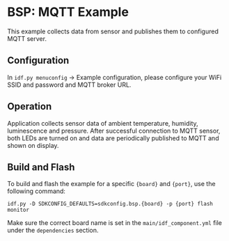 # BSP: MQTT Example

This example collects data from sensor and publishes them to configured MQTT server.

## Configuration
In `idf.py menuconfig` -> Example configuration, please configure your WiFi SSID and password and MQTT broker URL.

## Operation
Application collects sensor data of ambient temperature, humidity, luminescence and pressure.
After successful connection to MQTT sensor, both LEDs are turned on and data are periodically published to MQTT and shown on display.

## Build and Flash

To build and flash the example for a specific `{board}` and `{port}`, use the following command:

```
idf.py -D SDKCONFIG_DEFAULTS=sdkconfig.bsp.{board} -p {port} flash monitor
```
Make sure the correct board name is set in the `main/idf_component.yml` file under the `dependencies` section.
